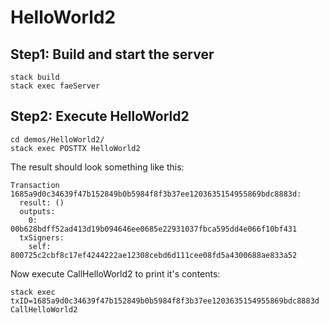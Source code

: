 # HelloWorld2

## Step1: Build and start the server
``` 
stack build
stack exec faeServer
```

## Step2: Execute HelloWorld2
```
cd demos/HelloWorld2/
stack exec POSTTX HelloWorld2
```

The result should look something like this:
``` 
Transaction 1685a9d0c34639f47b152849b0b5984f8f3b37ee1203635154955869bdc8883d:
  result: ()
  outputs:
    0: 00b628bdff52ad413d19b094646ee0685e22931037fbca595dd4e066f10bf431
  txSigners:
    self: 800725c2cbf8c17ef4244222ae12308cebd6d111cee08fd5a4300688ae833a52
```

Now execute CallHelloWorld2 to print it's contents:
``` 
stack exec txID=1685a9d0c34639f47b152849b0b5984f8f3b37ee1203635154955869bdc8883d CallHelloWorld2
```
